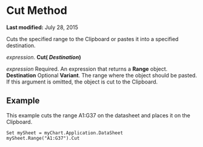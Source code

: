 
# Cut Method

 **Last modified:** July 28, 2015

Cuts the specified range to the Clipboard or pastes it into a specified destination.

 _expression_. **Cut( _Destination_)**

 _expression_ Required. An expression that returns a **Range** object.
 **Destination** Optional **Variant**. The range where the object should be pasted. If this argument is omitted, the object is cut to the Clipboard.

## Example

This example cuts the range A1:G37 on the datasheet and places it on the Clipboard.


```
Set mySheet = myChart.Application.DataSheet 
mySheet.Range("A1:G37").Cut
```

